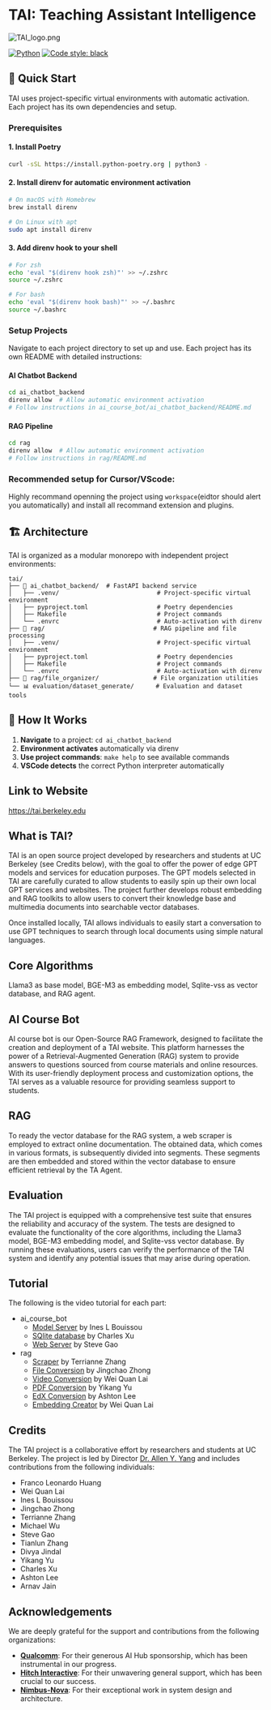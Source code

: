 # TAI: Teaching Assistant Intelligence

![TAI_logo.png](TAI_logo.png)

[![Python](https://img.shields.io/badge/python-3.10+-blue.svg)](https://www.python.org/downloads/)
[![Code style: black](https://img.shields.io/badge/code%20style-black-000000.svg)](https://github.com/psf/black)

## 🚀 Quick Start

TAI uses project-specific virtual environments with automatic activation. Each project has its own dependencies and setup.

### Prerequisites

#### 1. Install Poetry

```bash
curl -sSL https://install.python-poetry.org | python3 -
```

#### 2. Install direnv for automatic environment activation

```bash
# On macOS with Homebrew
brew install direnv

# On Linux with apt
sudo apt install direnv
```

#### 3. Add direnv hook to your shell

```bash
# For zsh
echo 'eval "$(direnv hook zsh)"' >> ~/.zshrc
source ~/.zshrc

# For bash
echo 'eval "$(direnv hook bash)"' >> ~/.bashrc
source ~/.bashrc
```

### Setup Projects

Navigate to each project directory to set up and use. Each project has its own README with detailed instructions:

#### AI Chatbot Backend

```bash
cd ai_chatbot_backend
direnv allow  # Allow automatic environment activation
# Follow instructions in ai_course_bot/ai_chatbot_backend/README.md
```

#### RAG Pipeline

```bash
cd rag
direnv allow  # Allow automatic environment activation
# Follow instructions in rag/README.md
```

### Recommended setup for Cursor/VScode:

Highly recommand openning the project using `workspace`(eidtor should alert you automatically) and install all recommand extension and plugins.

## 🏗️ Architecture

TAI is organized as a modular monorepo with independent project environments:

```
tai/
├── 🚀 ai_chatbot_backend/  # FastAPI backend service
│   ├── .venv/                           # Project-specific virtual environment
│   ├── pyproject.toml                   # Poetry dependencies
│   ├── Makefile                         # Project commands
│   └── .envrc                           # Auto-activation with direnv
├── 🧠 rag/                              # RAG pipeline and file processing
│   ├── .venv/                           # Project-specific virtual environment
│   ├── pyproject.toml                   # Poetry dependencies
│   ├── Makefile                         # Project commands
│   └── .envrc                           # Auto-activation with direnv
├── 📁 rag/file_organizer/               # File organization utilities
└── 📊 evaluation/dataset_generate/      # Evaluation and dataset tools
```

## 🔄 How It Works

1. **Navigate** to a project: `cd ai_chatbot_backend`
2. **Environment activates** automatically via direnv
3. **Use project commands**: `make help` to see available commands
4. **VSCode detects** the correct Python interpreter automatically

## Link to Website

https://tai.berkeley.edu

## What is TAI?

TAI is an open source project developed by researchers and students at UC Berkeley (see Credits below), with the goal to offer the power of edge GPT models and services for education purposes. The GPT models selected in TAI are carefully curated to allow students to easily spin up their own local GPT services and websites. The project further develops robust embedding and RAG toolkits to allow users to convert their knowledge base and multimedia documents into searchable vector databases.

Once installed locally, TAI allows individuals to easily start a conversation to use GPT techniques to search through local documents using simple natural languages.

## Core Algorithms

Llama3 as base model, BGE-M3 as embedding model, Sqlite-vss as vector database, and RAG agent.

## AI Course Bot

AI course bot is our Open-Source RAG Framework, designed to facilitate the creation and deployment of a TAI website. This platform harnesses the power of a Retrieval-Augmented Generation (RAG) system to provide answers to questions sourced from course materials and online resources. With its user-friendly deployment process and customization options, the TAI serves as a valuable resource for providing seamless support to students.

## RAG

To ready the vector database for the RAG system, a web scraper is employed to extract online documentation. The obtained data, which comes in various formats, is subsequently divided into segments. These segments are then embedded and stored within the vector database to ensure efficient retrieval by the TA Agent.

## Evaluation

The TAI project is equipped with a comprehensive test suite that ensures the reliability and accuracy of the system. The tests are designed to evaluate the functionality of the core algorithms, including the Llama3 model, BGE-M3 embedding model, and Sqlite-vss vector database. By running these evaluations, users can verify the performance of the TAI system and identify any potential issues that may arise during operation.

## Tutorial

The following is the video tutorial for each part:

- ai_course_bot
  - [Model Server](https://www.youtube.com/watch?v=X5sMbI7oJlc&list=PLMMH6dvA_yfjGY2YXcr67g-FnORULR-rU&index=4) by Ines L Bouissou
  - [SQlite database](https://www.youtube.com/watch?v=XBKL-eliAz8&list=PLMMH6dvA_yfjGY2YXcr67g-FnORULR-rU&index=7) by Charles Xu
  - [Web Server](https://www.youtube.com/watch?v=jnNPt25yyG0&list=PLMMH6dvA_yfjGY2YXcr67g-FnORULR-rU&index=9) by Steve Gao
- rag
  - [Scraper](https://www.youtube.com/watch?v=P3-K9QyQ5LM&list=PLMMH6dvA_yfjGY2YXcr67g-FnORULR-rU&index=6) by Terrianne Zhang
  - [File Conversion](https://www.youtube.com/watch?v=5ZNoT080tpU&list=PLMMH6dvA_yfjGY2YXcr67g-FnORULR-rU&index=3) by Jingchao Zhong
  - [Video Conversion](https://www.youtube.com/watch?v=ZxcK8VzxEUI&list=PLMMH6dvA_yfjGY2YXcr67g-FnORULR-rU&index=8) by Wei Quan Lai
  - [PDF Conversion](https://www.youtube.com/watch?v=Zm1j4QtSY8M&list=PLMMH6dvA_yfjGY2YXcr67g-FnORULR-rU&index=5) by Yikang Yu
  - [EdX Conversion](https://www.youtube.com/watch?v=s3lf1dCjWiA&list=PLMMH6dvA_yfjGY2YXcr67g-FnORULR-rU&index=2) by Ashton Lee
  - [Embedding Creator](https://www.youtube.com/watch?v=r6a5vSZw3GE&list=PLMMH6dvA_yfjGY2YXcr67g-FnORULR-rU&index=1) by Wei Quan Lai

## Credits

The TAI project is a collaborative effort by researchers and students at UC Berkeley. The project is led by Director [Dr. Allen Y. Yang](https://people.eecs.berkeley.edu/~yang/) and includes contributions from the following individuals:

- Franco Leonardo Huang
- Wei Quan Lai
- Ines L Bouissou
- Jingchao Zhong
- Terrianne Zhang
- Michael Wu
- Steve Gao
- Tianlun Zhang
- Divya Jindal
- Yikang Yu
- Charles Xu
- Ashton Lee
- Arnav Jain

## Acknowledgements

We are deeply grateful for the support and contributions from the following organizations:

- **[Qualcomm](https://www.qualcomm.com/)**: For their generous AI Hub sponsorship, which has been instrumental in our progress.
- **[Hitch Interactive](https://hitchinteractive.com/)**: For their unwavering general support, which has been crucial to our success.
- **[Nimbus-Nova](https://www.nimbus-nova.com/)**: For their exceptional work in system design and architecture.
